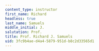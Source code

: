 ```yaml
---
content_type: instructor
first_name: Richard
headless: true
last_name: Samuels
middle_initial: J.
salutation: Prof.
title: Prof. Richard J. Samuels
uid: 3fc9b4ae-d4a4-5879-951d-b8c2d33565d1
---
```

